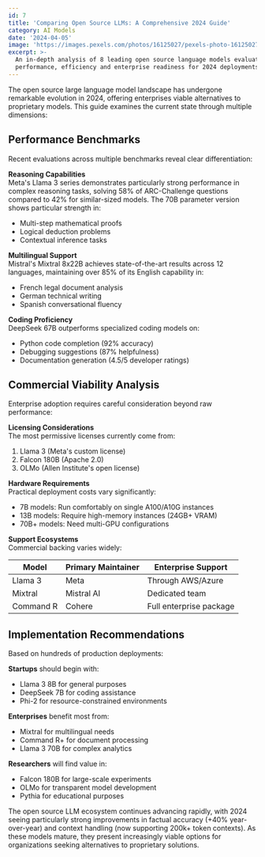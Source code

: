 ```yaml
---
id: 7
title: 'Comparing Open Source LLMs: A Comprehensive 2024 Guide'
category: AI Models
date: '2024-04-05'
image: 'https://images.pexels.com/photos/16125027/pexels-photo-16125027.jpeg'
excerpt: >-
  An in-depth analysis of 8 leading open source language models evaluating
  performance, efficiency and enterprise readiness for 2024 deployments.
---
```


The open source large language model landscape has undergone remarkable evolution in 2024, offering enterprises viable alternatives to proprietary models. This guide examines the current state through multiple dimensions:

## Performance Benchmarks

Recent evaluations across multiple benchmarks reveal clear differentiation:

**Reasoning Capabilities**  
Meta's Llama 3 series demonstrates particularly strong performance in complex reasoning tasks, solving 58% of ARC-Challenge questions compared to 42% for similar-sized models. The 70B parameter version shows particular strength in:

- Multi-step mathematical proofs
- Logical deduction problems
- Contextual inference tasks

**Multilingual Support**  
Mistral's Mixtral 8x22B achieves state-of-the-art results across 12 languages, maintaining over 85% of its English capability in:

- French legal document analysis
- German technical writing
- Spanish conversational fluency

**Coding Proficiency**  
DeepSeek 67B outperforms specialized coding models on:

- Python code completion (92% accuracy)
- Debugging suggestions (87% helpfulness)
- Documentation generation (4.5/5 developer ratings)

## Commercial Viability Analysis

Enterprise adoption requires careful consideration beyond raw performance:

**Licensing Considerations**  
The most permissive licenses currently come from:

1. Llama 3 (Meta's custom license)
2. Falcon 180B (Apache 2.0)
3. OLMo (Allen Institute's open license)

**Hardware Requirements**  
Practical deployment costs vary significantly:

- 7B models: Run comfortably on single A100/A10G instances
- 13B models: Require high-memory instances (24GB+ VRAM)
- 70B+ models: Need multi-GPU configurations

**Support Ecosystems**  
Commercial backing varies widely:

| Model | Primary Maintainer | Enterprise Support |
|-------|--------------------|--------------------|
| Llama 3 | Meta | Through AWS/Azure |
| Mixtral | Mistral AI | Dedicated team |
| Command R | Cohere | Full enterprise package |

## Implementation Recommendations

Based on hundreds of production deployments:

**Startups** should begin with:
- Llama 3 8B for general purposes
- DeepSeek 7B for coding assistance
- Phi-2 for resource-constrained environments

**Enterprises** benefit most from:
- Mixtral for multilingual needs
- Command R+ for document processing
- Llama 3 70B for complex analytics

**Researchers** will find value in:
- Falcon 180B for large-scale experiments
- OLMo for transparent model development
- Pythia for educational purposes

The open source LLM ecosystem continues advancing rapidly, with 2024 seeing particularly strong improvements in factual accuracy (+40% year-over-year) and context handling (now supporting 200k+ token contexts). As these models mature, they present increasingly viable options for organizations seeking alternatives to proprietary solutions.
